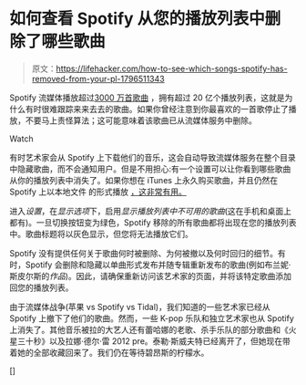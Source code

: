 # 如何查看 Spotify 从您的播放列表中删除了哪些歌曲

> 原文：<https://lifehacker.com/how-to-see-which-songs-spotify-has-removed-from-your-pl-1796511343>

Spotify 流媒体播放超过[3000 万首歌曲](https://press.spotify.com/us/about/) ，拥有超过 20 亿个播放列表，这就是为什么有时很难跟踪来来去去的歌曲。如果你曾经注意到你最喜欢的一首歌停止了播放，不要马上责怪算法；这可能意味着该歌曲已从流媒体服务中删除。

Watch

有时艺术家会从 Spotify 上下载他们的音乐，这会自动导致流媒体服务在整个目录中隐藏歌曲，而不会通知用户。但是不用担心:有一个设置可以让你看到哪些歌曲从你的播放列表中消失了。如果你想在 iTunes 上永久购买歌曲，并且仍然在 Spotify 上以本地文件 的形式播放 [，这非常有用。](https://support.spotify.com/us/using_spotify/features/listen-to-local-files/)

进入*设置*，在*显示选项*下，启用*显示播放列表中不可用的歌曲*(这在手机和桌面上都有)。一旦切换按钮变为绿色，Spotify 移除的所有歌曲都将出现在您的播放列表中。歌曲标题将以灰色显示，但您将无法播放它们。

Spotify 没有提供任何关于歌曲何时被删除、为何被撤以及何时回归的细节。有时，Spotify 会删除和隐藏以单曲形式发布并随专辑重新发布的歌曲(例如布兰妮·斯皮尔斯的*作品*)。因此，请确保重新访问该艺术家的页面，并将该特定歌曲添加回您的播放列表。

由于流媒体战争(苹果 vs Spotify vs Tidal)，我们知道的一些艺术家已经从 Spotify 上撤下了他们的歌曲。然而，一些 K-pop 乐队和独立艺术家也从 Spotify 上消失了。其他音乐被拉的大艺人还有蕾哈娜的老歌、杀手乐队的部分歌曲和《火星三十秒》以及拉娜·德尔·雷 2012 pre。泰勒·斯威夫特已经离开了，但她现在带着她的全部收藏回来了。我们仍在等待碧昂斯的柠檬水。

[]